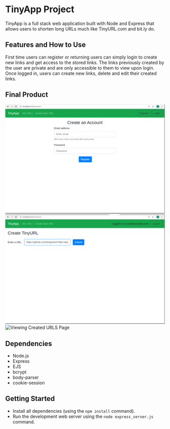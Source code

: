 # TinyApp Project

TinyApp is a full stack web application built with Node and Express that allows users to shorten long URLs much like TinyURL.com and bit.ly do.

## Features and How to Use

First time users can register or returning users can simply login to create new links and get access to the stored links. The links previously created by the user are private and are only accessible to them to view upon login. Once logged in, users can create new links, delete and edit their created links.

## Final Product

![Create Account Page](https://github.com/bregmanh/tinyapp/blob/master/docs/register-page.png?raw=true)
![Creating a Short URL Page](https://github.com/bregmanh/tinyapp/blob/master/docs/urls-new-page.png?raw=true)
![Viewing Created URLS Page](/img/urls.png)


## Dependencies

- Node.js
- Express
- EJS
- bcrypt
- body-parser
- cookie-session

## Getting Started

- Install all dependencies (using the `npm install` command).
- Run the development web server using the `node express_server.js` command.

